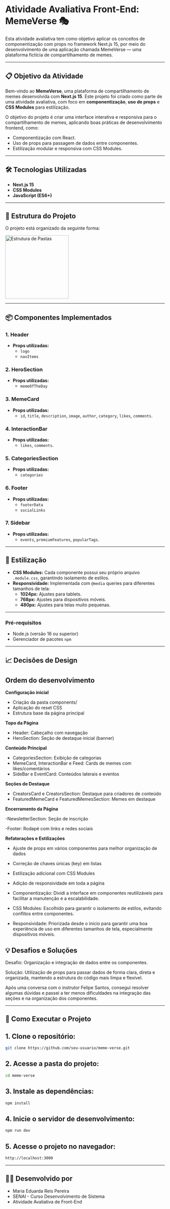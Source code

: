 # Atividade Avaliativa Front-End: MemeVerse 🎭

Esta atividade avaliativa tem como objetivo aplicar os conceitos de componentização com props no framework Next.js 15, por meio do desenvolvimento de uma aplicação chamada MemeVerse — uma plataforma fictícia de compartilhamento de memes.


---

## **📋 Objetivo da Atividade**
Bem-vindo ao **MemeVerse**, uma plataforma de compartilhamento de memes desenvolvida com **Next.js 15**. Este projeto foi criado como parte de uma atividade avaliativa, com foco em **componentização**, **uso de props** e **CSS Modules** para estilização.

O objetivo do projeto é criar uma interface interativa e responsiva para o compartilhamento de memes, aplicando boas práticas de desenvolvimento frontend, como:

- Componentização com React.
- Uso de props para passagem de dados entre componentes.
- Estilização modular e responsiva com CSS Modules.

---

## **🛠️ Tecnologias Utilizadas**

- **Next.js 15**
- **CSS Modules**
- **JavaScript (ES6+)**

---

## **📂 Estrutura do Projeto**

O projeto está organizado da seguinte forma:

<img src="./assets/estrutradepasta.png"  alt="Estrutura de Pastas" width="200" >

---

## **📦 Componentes Implementados**

### **1. Header**
- **Props utilizadas:**
  - `logo`
  - `navItems`

### **2. HeroSection**
- **Props utilizadas:**
  - `memeOfTheDay`

### **3. MemeCard**
- **Props utilizadas:**
  - `id`, `title`, `description`, `image`, `author`, `category`, `likes`, `comments`.

### **4. InteractionBar**
- **Props utilizadas:**
  - `likes`, `comments`.

### **5. CategoriesSection**
- **Props utilizadas:**
  - `categories`

### **6. Footer**
- **Props utilizadas:**
  - `footerData`
  - `socialLinks`

### **7. Sidebar**
- **Props utilizadas:**
  - `events`, `premiumFeatures`, `popularTags`.

---

## **🎨 Estilização**

- **CSS Modules:** Cada componente possui seu próprio arquivo `.module.css`, garantindo isolamento de estilos.
- **Responsividade:** Implementada com `@media` queries para diferentes tamanhos de tela:
  - **1024px:** Ajustes para tablets.
  - **768px:** Ajustes para dispositivos móveis.
  - **480px:** Ajustes para telas muito pequenas.

---

### **Pré-requisitos**

- Node.js (versão 16 ou superior)
- Gerenciador de pacotes `npm`

---

## **📈 Decisões de Design**
## Ordem do desenvolvimento

**Configuração inicial**
- Criação da pasta components/
- Aplicação do reset CSS
- Estrutura base da página principal

**Topo da Página**
- Header: Cabeçalho com navegação
- HeroSection: Seção de destaque inicial (banner)

**Conteúdo Principal**
- CategoriesSection: Exibição de categorias
- MemeCard, InteractionBar e Feed: Cards de memes com likes/comentários
- SideBar e EventCard: Conteúdos laterais e eventos

**Seções de Destaque**
- CreatorsCard e CreatorsSection: Destaque para criadores de conteúdo
- FeaturedMemeCard e FeaturedMemesSection: Memes em destaque

**Encerramento da Página**

-NewsletterSection: Seção de inscrição

-Footer: Rodapé com links e redes sociais

**Refatorações e Estilizações**
- Ajuste de props em vários componentes para melhor organização de dados
- Correção de chaves únicas (key) em listas
- Estilização adicional com CSS Modules
- Adição de responsividade em toda a página

- Componentização: Dividi a interface em componentes reutilizáveis para facilitar a manutenção e a escalabilidade.
- CSS Modules: Escolhido para garantir o isolamento de estilos, evitando conflitos entre componentes.
- Responsividade: Priorizada desde o início para garantir uma boa experiência de uso em diferentes tamanhos de tela, especialmente dispositivos móveis.

## **💡 Desafios e Soluções**
Desafio: Organização e integração de dados entre os componentes.

Solução: Utilização de props para passar dados de forma clara, direta e organizada, mantendo a estrutura do código mais limpa e flexível.

Após uma conversa com o instrutor Felipe Santos, consegui resolver algumas dúvidas e passei a ter menos dificuldades na integração das seções e na organização dos componentes. 

---

## **🚀 Como Executar o Projeto**

## 1. Clone o repositório:
   ```bash
   git clone https://github.com/seu-usuario/meme-verse.git
   ```

## 2. Acesse a pasta do projeto:
```bash
cd meme-verse
```

## 3. Instale as dependências:
```bash
npm install
```

## 4. Inicie o servidor de desenvolvimento:
```bash
npm run dev
```

## 5. Acesse o projeto no navegador:
```bash
http://localhost:3000

```
---

## 👩‍💻 Desenvolvido por
- Maria Eduarda Reis Pereira
- SENAI - Curso Desenvolvimento de Sistema
- Atividade Avaliativa de Front-End